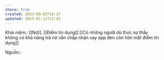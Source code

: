 ```yaml
---
share: true
created: 2023-09-05T16:17
updated: 2025-01-11T12:43
---
```

Khái niệm:: [[Nợ]], [[Điểm tín dụng]]
[[Có những người dù thực sự thấy không có khả năng trả nợ vẫn chấp nhận vay app đen còn hơn mất điểm tín dụng]]

Nguồn:: 
